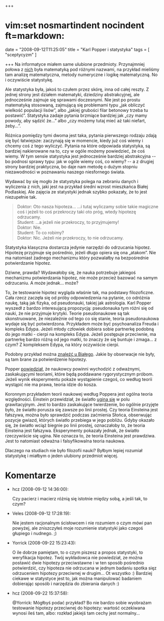 +++
# vim:set nosmartindent nocindent ft=markdown:
date = "2008-09-12T11:25:05"
title = "Karl Popper i statystyka"
tags = [ "sceptycyzm" ]

+++
Na informatyce miałem same ulubione przedmioty. Przynajmniej połowa z
[nich](http://www.wit.edu.pl/13/1/kierunek_informatyka/katalog_przedmiotow/)
była matematyką pod różnymi nazwami, na przykład mieliśmy tam analizę
matematyczna, metody numeryczne i logikę matematyczną. No i oczywiście
statystykę.

<!--more-->

Ale statystyka była, jakoś to czułem przez skórę, inna od całej reszty. Z
jednej strony jest działem matematyki, dziedziny abstrakcyjnej, ale
jednocześnie zajmuje się sprawami doczesnymi. Nie jest po prostu matematyką
stosowaną, zajmującą się problemami typu „jak obliczyć wielkość populacji
lisów”, albo „jakiej grubości filar betonowy trzeba tu postawić”. Statystyka
zadaje pytania brzmiące bardziej jak „czy mamy powody, aby sądzić że...” albo
„czy możemy tutaj mieć aż taki niefart, żeby...”.

Różnica pomiędzy tymi dwoma jest taka, pytania pierwszego rodzaju zdają się
być łatwiejsze: zaczynają się w momencie, kiedy już coś wiemy i chcemy coś z
tego wyliczyć. Pytania na które odpowiada statystyka, są bardziej nakierowane
na to, czy w ogóle możemy powiedzieć, że coś wiemy. W tym sensie statystyka
jest jednocześnie bardziej abstrakcyjna -- bo podnosi sprawy typu: jak w ogóle
wiemy coś, co wiemy? -- a z drugiej strony bardziej praktyczna, bo daje nam
metodę o dużym stopniu niezawodności w poznawaniu naszego niesfornego świata.

Wydawać by się mogło że statystyka polega na zebraniu danych i wyliczenia z
nich, jaki jest na przykład średni wzrost mieszkańca Białej Podlaskiej. Ale
zajęcia ze statystyki jednak szybko pokazały, że to jest niezupełnie tak.

> Doktor: Oto nasza hipoteza... ...i tutaj wyliczamy sobie takie magiczne coś
i jeżeli to coś przekroczy taki oto próg, wtedy hipotezę odrzucamy.  
Student: ...a jeżeli nie przekroczy, to przyjmujemy!  
Doktor: Nie.  
Student: To co robimy?  
Doktor: Nic. Jeżeli nie przekroczy, to nie odrzucamy.

Statystyka klasyczna dostarcza jedynie narzędzi do odrzucania hipotez.
Hipotezę przyjmuje się pośrednio, jeżeli długo opiera się ona „atakom”. Nie ma
natomiast żadnego mechanizmu który pozwalałby na bezpośrednie potwierdzanie
hipotez.

Dziwne, prawda? Wydawałoby się, że nauka potrzebuje jakiegoś mechanizmu
potwierdzania hipotez, nie może przecież bazować na samym odrzucaniu. A może
jednak... może?

To, że testowanie hipotez wygląda właśnie tak, ma podstawy filozoficzne. Cała
rzecz zaczęła się od próby odpowiedzenia na pytanie, co odróżnia naukę, taką
jak fizyka, od pseudonauki, takiej jak astrologia. Karl Popper wyszedł z
bardzo interesującą propozycją: pseudonauka tym różni się od nauki, że nie
przyjmuje krytyki. Teorie pseudonaukowe są tak skonstruowane, że niezależnie
od tego co się stanie, teoria pseudonaukowa wydaje się być potwierdzona.
Przykładem może być psychoanaliza Freuda i kompleks Edypa. Jeżeli młody
człowiek dobiera sobie partnerkę podobną do jego matki - cierpi na kompleks
Edypa. Jeżeli postępuje przeciwnie, ma partnerkę bardzo różną od jego matki,
to znaczy że się buntuje i zmaga... z czym? Z kompleksem Edypa, na który
oczywiście cierpi.

Podobny przykład można [znaleźć u
Białego](http://bialy.jogger.pl/2007/08/24/podejrzany-ateizm/). Jakie by
obserwacje nie były, są tam brane za potwierdzenie hipotezy.

Popper [powiedział](http://pl.wikipedia.org/wiki/Krytyczny_racjonalizm), że
naukowcy powinni wychodzić z odważnymi, zaskakującymi teoriami, które będą
poddawane rygorystycznym próbom. Jeżeli wynik eksperymentu pokaże wystąpienie
czegoś, co według teorii wystąpić nie ma prawa, teoria idzie do kosza.

Koronnym przykładem teorii naukowej według Poppera jest ogólna teoria
względności. Einstein przewidział, że światło [ugina
się](http://en.wikipedia.org/wiki/Image:Black_Hole_Milkyway.jpg) w polu
grawitacyjnym. Jest to bardzo zaskakujące twierdzenie, bo ogólnie przyjęte
było, że światło porusza się zawsze po linii prostej. Czy teoria Einsteina
jest fałszywa, można było sprawdzić podczas zaćmienia Słońca, obserwując
pozycje gwiazd, których światło przebiega w jego pobliżu. Gdyby okazało się,
że światło wciąż biegnie po linii prostej, oznaczałoby to, że teoria Einsteina
jest fałszywa. Eksperymenty pokazały jednak, że światło rzeczywiście się
ugina. Nie oznacza to, że teoria Einsteina jest prawdziwa. Jest to natomiast
odważna i falsyfikowalna teoria naukowa.

Dlaczego na studiach nie było filozofii nauki? Byłbym lepiej rozumiał
statystykę i miałbym o jeden ulubiony przedmiot więcej.

# Komentarze

* hcz (2008-09-12 14:36:00): <p>Czy pacierz i macierz różnią się istotnie między
  sobą, a jeśli tak, to czym?</p>
* Veles (2008-09-12 17:28:19): <p>Nie jestem racjonalnym ścisłowcem i nie
  rozumiem o czym mówi pan powyżej, ale zniszczyłeś moje rozumienie statystyki
  jako czegoś głupiego i nudnego. ;)</p>
* Yorrick (2008-09-22 15:23:43): <p>O ile dobrze pamiętam, to o czym piszesz a
  propos statystyki, to weryfikacja hipotez. Twój wykładowca nie powiedział, ze
  można postawić dwie hipotezy przeciwstawne i w ten sposób pośrednio
  potwierdzić, czy hipoteza nie odrzucana w jednym badaniu spotka sięz
  odrzuceniem hipotezy przeciwnej w drugim&#8230; Ot wszystko :) Bardziej
  ciekawe w statystyce jest to, jak można manipulować badaniem dobierając sposób
  i narzędzia do zbierania danych :)</p>
* hcz (2008-09-22 15:37:58): <p>@Yorrick: Mógłbyś podać przykład? Bo nie bardzo
  sobie wyobrażam testowanie hipotezy przeciwnej do hipotezy: wartość oczekiwana
  wynosi ileś tam, albo: rozkład jakiejś tam cechy jest normalny&#8230;</p>
